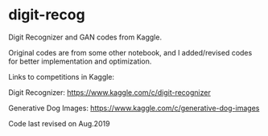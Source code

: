 # digit-recog

Digit Recognizer and GAN codes from Kaggle.

Original codes are from some other notebook, and I added/revised codes for better implementation and optimization.

Links to competitions in Kaggle:

Digit Recognizer: https://www.kaggle.com/c/digit-recognizer

Generative Dog Images: https://www.kaggle.com/c/generative-dog-images

Code last revised on Aug.2019
